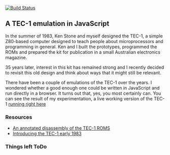 [![Build Status](https://travis-ci.org/tec1group/wicked-tec1.svg?branch=master)](https://travis-ci.org/tec1group/wicked-tec1)

## A TEC-1 emulation in JavaScript

In the summer of 1983, Ken Stone and myself designed the TEC-1, a simple Z80-based computer
designed to teach people about microprocessors and programming in general. Ken and I built the prototypes,
programmed the ROMs and prepared the kit for publication in a small Australian electronics magazine.

35 years later, interest in this kit has remained strong and I recently decided to
revisit this old design and think about ways that it might still be relevant.

There have been a couple of emulations of the TEC-1 over the years. I wondered whether
a good enough one could be written in JavaScript and run directly in a browser. It turns out
that, yes, you most certainly can. You can see the result of my experimentation, a live working version of the TEC-1 [running right here](https://jhlagado.github.io/wicked-tec1)

### Resources

- [An annotated disassembly of the TEC-1 ROMS](https://github.com/jhlagado/TEC-1)
- [Introducing the TEC-1 early 1983](http://www.talkingelectronics.com/TE-1-15_pdfs/TE-Issue10.pdf)

### Things left ToDo
